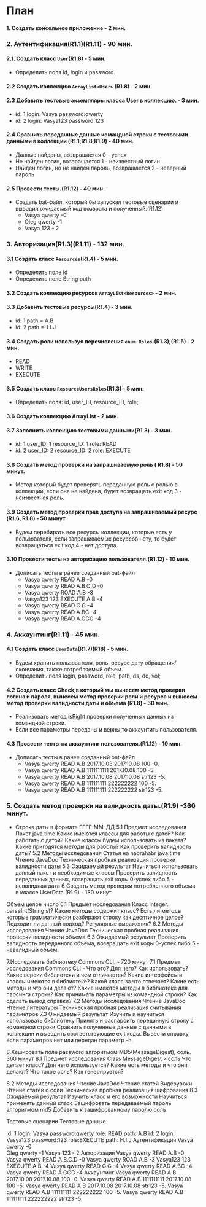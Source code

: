 # План 
#### 1. Создать консольное приложение - 2 мин.
### 2. Аутентификация(R1.1)(R1.11) - 90 мин.
#### 2.1. Создать класс `User`(R1.8) - 5 мин.
  + Определить поля id, login и password.
#### 2.2 Создать коллекцию `ArrayList<User>` (R1.8) - 2 мин.
#### 2.3 Добавить тестовые экземпляры класса User в коллекцию. - 3 мин.
  + id: 1	login: Vasya		password:qwerty
  + id: 2	login: Vasya123	password:123

#### 2.4 Сравнить переданные данные командной строки с тестовыми данными в коллекции (R1.1;R1.8;R1.9) - 40 мин.
  + Данные найдены, возвращается 0 - успех
  + Не найден логин, возвращается 1 - неизвестный логин
  + Найден логин, но не найден пароль, возвращается 2 - неверный пароль

#### 2.5 Провести тесты.(R1.12) - 40 мин.
  + Создать bat-файл, который бы запускал тестовые сценарии и выводил ожидаемый код возврата и полученный.(R1.12) 
    + Vasya 	qwerty	 -0  
    + Oleg 	qwerty 	 -1
    + Vasya 	123 	- 2	
### 3. Авторизация(R1.3)(R1.11) - 132 мин.
#### 3.1 Создать класс `Resources`(R1.4) - 5 мин.
  + Определить поле id
  + Определить поле String path
#### 3.2 Создать коллекцию ресурсов `ArrayList<Resources>` - 2 мин.
#### 3.3  Добавить тестовые ресурcы(R1.4) - 3 мин.
  + id: 1 	path = A.B
  + id: 2	path =H.I.J
#### 3.4 Создать роли используя перечисления `enum Roles`.(R1.3);(R1.5) - 2 мин.
  + READ
  + WRITE
  + EXECUTE
#### 3.5 Создать класс `ResourceUsersRoles`(R1.3) - 5 мин.
  + Определить поля: id, user_ID, resource_ID, role;
#### 3.6 Создать коллекцию ArrayList<ResourceUsersRoles> - 2 мин.
#### 3.7 Заполнить коллекцию тестовыми данными(R1.3) - 3 мин.
  + id: 1	user_ID: 1 	resource_ID: 1 		role:  READ
  + id: 2	user_ID: 2 	resource_ID: 2 		role:  EXECUTE
#### 3.8 Создать метод проверки на запрашиваемую роль ( R1.8) - 50 минут.
  + Метод который будет проверять переданную роль с ролью в коллекции, если она не найдена, будет возвращать exit код 3 - неизвестная роль.
#### 3.9 Создать метод проверки прав доступа на запрашиваемый ресурс (R1.6, R1.8)  - 50 минут.
  + Будем перебирать все ресурсы коллекции, которые есть у пользователя, если запрашиваемых ресурсов нету, то будет возвращаться exit код 4 - нет доступа.	
#### 3.10 Провести тесты на авторизацию пользователя.(R1.12) - 10 мин.
  + Дописать тесты в ранее созданный bat-файл
    + Vasya  	qwerty  		READ 		A.B		 -0
    + Vasya 	qwerty  		READ 		A.B.C.D	 -0
    + Vasya 	 qwerty  	ROAD		A.B 	 	 -3
    + Vasya123  123  		EXECUTE 	A.B  		 -4
    + Vasya  qwerty  		READ 		G.G  		 -4
    + Vasya  qwerty  		READ 		A.BC  		 -4
    + Vasya  qwerty  		READ 		A.GGG 		 -4
### 4. Аккаунтинг(R1.11) - 45 мин.
#### 4.1 Создать класс `UserData`(R1.7)(R18) - 5 мин.
  + Будем хранить пользователя, роль, ресурс дату обращения/окончания, также  потребляемый объем.
  + Определить поля login, password, role, path, ds, de, vol;	
#### 4.2 Создать класс Cheсk,в который мы вынесем метод проверки логина и пароля, вынесем метод проверки роли и ресурса и вынесем метод проверки валидности даты и объема (R1.8) - 30 мин.
  + Реализовать метод isRight проверки полученных данных из командной строки.
  + Если все параметры переданы и верны,то аккаунтить пользователя.
#### 4.3 Провести тесты на аккаунтинг пользователя.(R1.12) - 10 мин.
  + Дописать тесты в ранее созданный bat-файл 
    + Vasya  qwerty  	READ 	A.B 	2017.10.08 	2017.10.08	100 	-0.
    + Vasya  qwerty  	READ 	A.B 	1111111111 	2017.10.08	100 	-5.
    + Vasya  qwerty  	READ 	A.B 	2017.10.08 	2017.10.08	str123 	-5.
    + Vasya  qwerty  	READ 	A.B 	111111111 	222222222	100 	-5.
    + Vasya  qwerty  	READ 	A.B 	111111111 	222222222	str123 	-5.
### 5. Создать метод проверки на валидность даты.(R1.9) -360 минут.
  + Строка даты в формате ГГГГ-ММ-ДД
	5.1 Предмет исследования
Пакет java.time
Какие имеются классы для работы с датой?
Как работать с датой?
Какие классы будем использовать из пакета?
Какие пригодятся методы для работы?
Как проверить валидность даты?
5.2 Методы исследования
Статья на habrahabr java.time
Чтение JavaDoc
Техническая пробная реализация проверки валидности даты
5.3 Ожидаемый результат
Научиться использовать данный пакет и необходимые классы
Проверить валидность переданных данных, возвращать exit коды 0-успех либо 5 - невалидная дата
6  Создать метод проверки потребленного объема в классе UserData.(R1.9) - 180 минут.

Объем целое число
6.1 Предмет исследования
Класс Integer. parseInt(String s)?
Какие методы содержит класс?
Есть ли методы которые грамматически разбирают строку как десятичное целое?
Подходит ли данный подход?
Регулярные выражения?
6.2 Методы исследования	
Чтение JavaDoc
Техническая пробная реализация проверки валидности объема
6.3 Ожидаемый результат
Проверить валидность переданного объема, возвращать exit коды 0-успех либо 5 - невалидный объем.

7.Исследовать библиотеку Commons CLI. - 720 минут
7.1 Предмет исследования
 Commons CLI - Что это? Для чего? Как использовать?
 Какие версии библиотеки и чем отличаются?
 Какие интерфейсы и классы имеются в библиотеке?
 Какой класс за что отвечает?
 Какие есть методы и что они делают?
 Какие имеются методы в библиотеке для парсинга строки? 
 Как принимать параметры из командной строки?
 Как сделать вывод справки?
7.2 Методы исследования
Чтение JavaDoc
Чтение литературы
Техническая пробная реализация считывания параметров
7.3 Ожидаемый результат
Изучить и научиться использовать библиотеку
Принять и распарсить переданную строку с командной строки
Сравнить полученные данные с данными в коллекции и выводить соответствующие exit коды.
Вывести справку, если параметров нет или передан параметр -h.

8.Хешировать поле password алгоритмом MD5(MessageDigest), соль.	 360 минут
8.1 Предмет исследования
Class MessageDigest и соль
Что делает класс? Для чего используется?
Какие есть методы и что они делают?
Что такое соль? Как генерируется?

8.2 Методы исследования
Чтение JavaDoc
Чтение статей
Видеоуроки
Чтение статей о соли
Техническая пробная реализация шифрования
8.3 Ожидаемый результат
Изучить класс и его возможности
Научиться применять данный класс
Зашифровать передаваемый пароль алгоритмом md5 
Добавить к зашифрованному паролю соль

Тестовые сценарии
Тестовые данные

id: 1	login: Vasya		password:qwerty	role: READ 		path: A.B
id: 2	login: Vasya123		password:123 		role:EXECUTE 		path: H.I.J
Аутентификация
Vasya 	qwerty	 -0  
Oleg 	qwerty 	 -1
Vasya 	123 	- 2
Авторизация
Vasya  	qwerty  		READ 		A.B		 -0
Vasya 	qwerty  		READ 		A.B.C.D	 -0
Vasya 	 qwerty  	ROAD		A.B 	 	 -3
Vasya123  123  		EXECUTE 	A.B  		 -4
Vasya  qwerty  		READ 		G.G  		 -4
Vasya  qwerty  		READ 		A.BC  		 -4
Vasya  qwerty  		READ 		A.GGG 		 -4
Аккаунтинг
Vasya  qwerty  		READ 		A.B 	2017.10.08 	2017.10.08	100 	-0.
Vasya  qwerty  		READ 		A.B 	1111111111 	2017.10.08	100 	-5.
Vasya  qwerty  		READ 		A.B 	2017.10.08 	2017.10.08	str123 	-5.
Vasya  qwerty  		READ 		A.B 	111111111 	222222222	100 	-5.
Vasya  qwerty  		READ 		A.B 	111111111 	222222222	str123 	-5.

